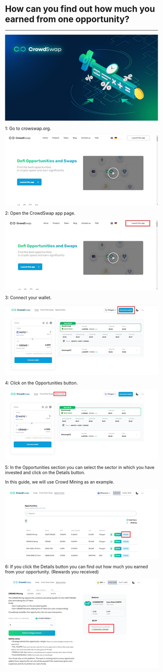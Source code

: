 # How can you find out how much you earned from one opportunity?

---

![](../.gitbook/assets/how-can-you-find-out-how-much-you-earned-from-one-opportunity.jpg)

1: Go to crowswap.org.

![](../.gitbook/assets/how-can-you-find-out-how-much-you-earned-from-one-opportunity-1.png)

2: Open the CrowdSwap app page.

![](../.gitbook/assets/how-can-you-find-out-how-much-you-earned-from-one-opportunity-2.png)

3: Connect your wallet.

![](../.gitbook/assets/how-can-you-find-out-how-much-you-earned-from-one-opportunity-3.png)

4: Click on the Opportunities button.

![](../.gitbook/assets/how-can-you-find-out-how-much-you-earned-from-one-opportunity-4.png)

5: In the Opportunities section you can select the sector in which you have invested and click on the Details button.

In this guide, we will use Crowd Mining as an example.


![](../.gitbook/assets/how-can-you-find-out-how-much-you-earned-from-one-opportunity-6.png)

6: If you click the Details button you can find out how much you earned from your opportunity. (Rewards you received)

![](../.gitbook/assets/how-can-you-find-out-how-much-you-earned-from-one-opportunity-5.png)

